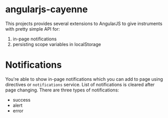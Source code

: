 angularjs-cayenne
=================

This projects provides several extensions to AngularJS to give instruments with pretty simple API for:

1. in-page notifications
2. persisting scope variables in localStorage

Notifications
=============

You're able to show in-page notifications which you can add to page using directives or `notifications` service. 
List of notifications is cleared after page changing. There are three types of notifications:
 
 * success
 * alert
 * error
